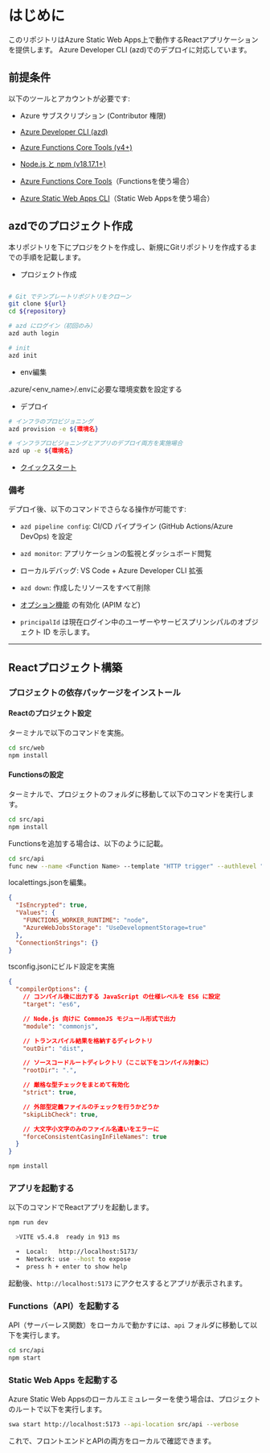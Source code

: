 # はじめに

このリポジトリはAzure Static Web Apps上で動作するReactアプリケーションを提供します。 
Azure Developer CLI (azd)でのデプロイに対応しています。

## 前提条件

以下のツールとアカウントが必要です:

- Azure サブスクリプション (Contributor 権限)

- [Azure Developer CLI (azd)](https://aka.ms/azd-install)

- [Azure Functions Core Tools (v4+)](https://docs.microsoft.com/azure/azure-functions/functions-run-local)

- [Node.js と npm (v18.17.1+)](https://nodejs.org/)

- [Azure Functions Core Tools](https://learn.microsoft.com/azure/azure-functions/functions-run-local)（Functionsを使う場合）

- [Azure Static Web Apps CLI](https://learn.microsoft.com/ja-jp/azure/static-web-apps/static-web-apps-cli-install)（Static Web Appsを使う場合）

## azdでのプロジェクト作成

本リポジトリを下にプロジをクトを作成し、新規にGitリポジトリを作成するまでの手順を記載します。  

- プロジェクト作成

```bash

# Git でテンプレートリポジトリをクローン
git clone ${url}
cd ${repository}

# azd にログイン（初回のみ）
azd auth login

# init
azd init
```

- env編集

.azure/<env_name>/.envに必要な環境変数を設定する

- デプロイ

```bash
# インフラのプロビジョニング
azd provision -e ${環境名}

# インフラプロビジョニングとアプリのデプロイ両方を実施場合
azd up -e ${環境名}
```

- [クイックスタート](https://learn.microsoft.com/azure/developer/azure-developer-cli/get-started?tabs=localinstall&pivots=programming-language-nodejs)

### 備考

デプロイ後、以下のコマンドでさらなる操作が可能です:

- `azd pipeline config`: CI/CD パイプライン (GitHub Actions/Azure DevOps) を設定

- `azd monitor`: アプリケーションの監視とダッシュボード閲覧

- ローカルデバッグ: VS Code + Azure Developer CLI 拡張

- `azd down`: 作成したリソースをすべて削除

- [オプション機能](./OPTIONAL_FEATURES.md) の有効化 (APIM など)

- `principalId` は現在ログイン中のユーザーやサービスプリンシパルのオブジェクト ID を示します。

---

## Reactプロジェクト構築

### プロジェクトの依存パッケージをインストール

#### Reactのプロジェクト設定

ターミナルで以下のコマンドを実施。  

```sh
cd src/web
npm install
```

#### Functionsの設定

ターミナルで、プロジェクトのフォルダに移動して以下のコマンドを実行します。  

```sh
cd src/api
npm install
```

Functionsを追加する場合は、以下のように記載。  

```sh
cd src/api
func new --name <Function Name> --template "HTTP trigger" --authlevel "anonymous"    
```

localettings.jsonを編集。  

```json
{
  "IsEncrypted": true,
  "Values": {
    "FUNCTIONS_WORKER_RUNTIME": "node",
    "AzureWebJobsStorage": "UseDevelopmentStorage=true"
  },
  "ConnectionStrings": {}
}
```

tsconfig.jsonにビルド設定を実施

```json
{
  "compilerOptions": {
    // コンパイル後に出力する JavaScript の仕様レベルを ES6 に設定
    "target": "es6",

    // Node.js 向けに CommonJS モジュール形式で出力
    "module": "commonjs",

    // トランスパイル結果を格納するディレクトリ
    "outDir": "dist",

    // ソースコードルートディレクトリ（ここ以下をコンパイル対象に）
    "rootDir": ".",

    // 厳格な型チェックをまとめて有効化
    "strict": true,

    // 外部型定義ファイルのチェックを行うかどうか
    "skipLibCheck": true,

    // 大文字小文字のみのファイル名違いをエラーに
    "forceConsistentCasingInFileNames": true
  }
}
```

```sh
npm install
```

### アプリを起動する

以下のコマンドでReactアプリを起動します。

```sh
npm run dev

  >VITE v5.4.8  ready in 913 ms

  ➜  Local:   http://localhost:5173/
  ➜  Network: use --host to expose
  ➜  press h + enter to show help
```

起動後、`http://localhost:5173` にアクセスするとアプリが表示されます。

### Functions（API）を起動する

API（サーバーレス関数）をローカルで動かすには、`api` フォルダに移動して以下を実行します。

```sh
cd src/api
npm start
```

### Static Web Apps を起動する

Azure Static Web Appsのローカルエミュレーターを使う場合は、プロジェクトのルートで以下を実行します。

```sh
swa start http://localhost:5173 --api-location src/api --verbose
```

これで、フロントエンドとAPIの両方をローカルで確認できます。
